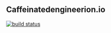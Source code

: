 ## Caffeinatedengineerion.io

[![build status](https://gitlab.com/mattyjones/blog/badges/production/build.svg)](https://gitlab.com/mattyjones/blog/commits/production)
